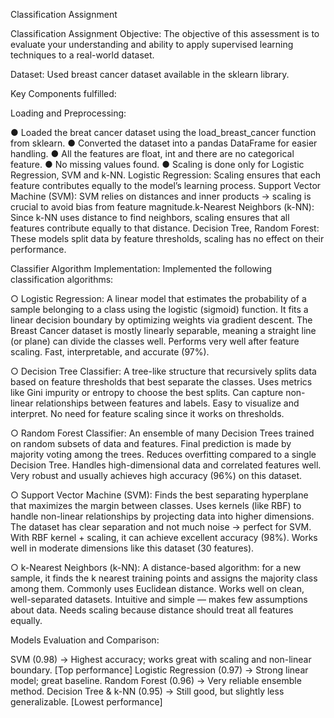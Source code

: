 Classification Assignment

Classification Assignment Objective: The objective of this assessment is to evaluate your understanding and ability to apply supervised learning techniques to a real-world dataset.

Dataset: Used breast cancer dataset available in the sklearn library.

Key Components fulfilled:

Loading and Preprocessing:

● Loaded the breat cancer dataset using the load_breast_cancer function from sklearn. ● Converted the dataset into a pandas DataFrame for easier handling. ● All the features are float, int and there are no categorical feature. ● No missing values found. ● Scaling is done only for  Logistic Regression, SVM and k-NN. Logistic Regression: Scaling ensures that each feature contributes equally to the model’s learning process. Support Vector Machine (SVM): SVM relies on distances and inner products → scaling is crucial to avoid bias from feature magnitude.k-Nearest Neighbors (k-NN): Since k-NN uses distance to find neighbors, scaling ensures that all features contribute equally to that distance. Decision Tree, Random Forest: These models split data by feature thresholds, scaling has no effect on their performance.

Classifier Algorithm Implementation: Implemented the following classification algorithms:

○ Logistic Regression: A linear model that estimates the probability of a sample belonging to a class using the logistic (sigmoid) function. It fits a linear decision boundary by optimizing weights via gradient descent. The Breast Cancer dataset is mostly linearly separable, meaning a straight line (or plane) can divide the classes well. Performs very well after feature scaling. Fast, interpretable, and accurate (97%).

○ Decision Tree Classifier: A tree-like structure that recursively splits data based on feature thresholds that best separate the classes. Uses metrics like Gini impurity or entropy to choose the best splits. Can capture non-linear relationships between features and labels. Easy to visualize and interpret. No need for feature scaling since it works on thresholds.

○ Random Forest Classifier: An ensemble of many Decision Trees trained on random subsets of data and features. Final prediction is made by majority voting among the trees. Reduces overfitting compared to a single Decision Tree. Handles high-dimensional data and correlated features well. Very robust and usually achieves high accuracy (96%) on this dataset.

○ Support Vector Machine (SVM): Finds the best separating hyperplane that maximizes the margin between classes. Uses kernels (like RBF) to handle non-linear relationships by projecting data into higher dimensions. The dataset has clear separation and not much noise → perfect for SVM. With RBF kernel + scaling, it can achieve excellent accuracy (98%). Works well in moderate dimensions like this dataset (30 features).

○ k-Nearest Neighbors (k-NN): A distance-based algorithm: for a new sample, it finds the k nearest training points and assigns the majority class among them. Commonly uses Euclidean distance. Works well on clean, well-separated datasets. Intuitive and simple — makes few assumptions about data. Needs scaling because distance should treat all features equally. 

Models Evaluation and Comparison:

SVM (0.98) → Highest accuracy; works great with scaling and non-linear boundary. [Top performance]
Logistic Regression (0.97) → Strong linear model; great baseline.
Random Forest (0.96) → Very reliable ensemble method.
Decision Tree & k-NN (0.95) → Still good, but slightly less generalizable. [Lowest performance]
